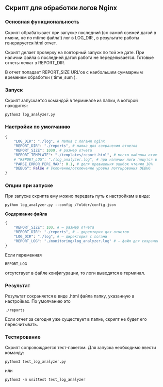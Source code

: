## Скрипт для обработки логов Nginx

### Основная функциональность

Скрипт обрабатывает при запуске последний (со самой свежей датой в имени, не по mtime файла!) лог в
LOG_DIR , в результате работы генерируется html отчет.

Скрипт делает проверку на повторный запуск по той же дате.
При наличии файла с последней датой работа не переделывается.
Готовые отчеты лежат в REPORT_DIR.

В отчет попадает REPORT_SIZE URL'ов с наибольшим суммарным временем обработки
( time_sum ).

### Запуск
Скрипт запускается командой в терминале из папки, в которой находится:

`python3 log_analyzer.py`

### Настройки по умолчанию
```python
{
    "LOG_DIR": "./log", # папка с логами nginx
    "REPORT_DIR": "./reports", # папка для сохранения отчетов
    "REPORT_SIZE": 1000, # размер отчета
    "REPORT_TEMPLATE": "./templates/report.html", # место шаблона отчета
    # "REPORT_LOG": "./log_analyzer.log", # при наличии логи пишутся в файл, иначе в консоль
    "PARSE_ERROR_PERC_MAX": 0.1, # доля превышения ошибок чтения 10%
    "DEBUG": False # включение/отключение уровня логгирования DEBUG
}
```
### Опции при запуске

При запуске скрипта ему можно передать путь к настройкам в виде: 

`python log_analyzer.py --config /folder/config.json`

**Содержание файла**

```python
{
    "REPORT_SIZE": 100, # — размер отчета 
    "REPORT_DIR": "./reports", # — директория для отчетов
    "LOG_DIR": "./log", # — директория с логами
    "REPORT_LOG": "./monitoring/log_analyzer.log" # — файл для сохранения логов
}
```

Если переменная 

`REPORT_LOG`

отсутствует в файле конфигурации, то логи выводятся в терминал.

### Результат

Результат сохраняется в виде .html файла папку, указанную в настройках. По умолчанию это

`./reports`

Если отчет за сегодня уже существует в папке, скрипт не будет его пересчитывать.

### Тестирование

Скрипт сопровождается тест-пакетом. Для запуска необходимо ввести команду: 

`python3 test_log_analyzer.py`

или

`python3 -m unittest test_log_analyzer`

